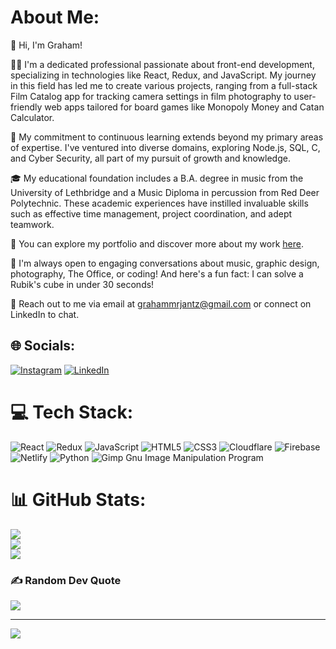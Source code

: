 # About Me:

👋 Hi, I'm Graham!

👩‍💻 I'm a dedicated professional passionate about front-end development, specializing in technologies like React, Redux, and JavaScript. My journey in this field has led me to create various projects, ranging from a full-stack Film Catalog app for tracking camera settings in film photography to user-friendly web apps tailored for board games like Monopoly Money and Catan Calculator.

🌱 My commitment to continuous learning extends beyond my primary areas of expertise. I've ventured into diverse domains, exploring Node.js, SQL, C, and Cyber Security, all part of my pursuit of growth and knowledge.

🎓 My educational foundation includes a B.A. degree in music from the University of Lethbridge and a Music Diploma in percussion from Red Deer Polytechnic. These academic experiences have instilled invaluable skills such as effective time management, project coordination, and adept teamwork.

🔗 You can explore my portfolio and discover more about my work [here](https://dev.grahamjantz.com).

💬 I'm always open to engaging conversations about music, graphic design, photography, The Office, or coding! And here's a fun fact: I can solve a Rubik's cube in under 30 seconds!

📧 Reach out to me via email at grahammrjantz@gmail.com or connect on LinkedIn to chat.



## 🌐 Socials:
[![Instagram](https://img.shields.io/badge/Instagram-%23E4405F.svg?logo=Instagram&logoColor=white)](https://instagram.com/https://instagram.com/https://instagram.com/grahamjantz) [![LinkedIn](https://img.shields.io/badge/LinkedIn-%230077B5.svg?logo=linkedin&logoColor=white)](https://linkedin.com/in/https://linkedin.com/in/https://www.linkedin.com/in/graham-jantz-b87921145/) 

# 💻 Tech Stack:
![React](https://img.shields.io/badge/react-%2320232a.svg?style=for-the-badge&logo=react&logoColor=%2361DAFB) ![Redux](https://img.shields.io/badge/redux-%23593d88.svg?style=for-the-badge&logo=redux&logoColor=white) ![JavaScript](https://img.shields.io/badge/javascript-%23323330.svg?style=for-the-badge&logo=javascript&logoColor=%23F7DF1E) ![HTML5](https://img.shields.io/badge/html5-%23E34F26.svg?style=for-the-badge&logo=html5&logoColor=white) ![CSS3](https://img.shields.io/badge/css3-%231572B6.svg?style=for-the-badge&logo=css3&logoColor=white) ![Cloudflare](https://img.shields.io/badge/Cloudflare-F38020?style=for-the-badge&logo=Cloudflare&logoColor=white) ![Firebase](https://img.shields.io/badge/firebase-%23039BE5.svg?style=for-the-badge&logo=firebase) ![Netlify](https://img.shields.io/badge/netlify-%23000000.svg?style=for-the-badge&logo=netlify&logoColor=#00C7B7) ![Python](https://img.shields.io/badge/python-3670A0?style=for-the-badge&logo=python&logoColor=ffdd54) ![Gimp Gnu Image Manipulation Program](https://img.shields.io/badge/Gimp-657D8B?style=for-the-badge&logo=gimp&logoColor=FFFFFF)
# 📊 GitHub Stats:
![](https://github-readme-stats.vercel.app/api?username=grahamjantz&theme=dark&hide_border=false&include_all_commits=true&count_private=true)<br/>
![](https://github-readme-streak-stats.herokuapp.com/?user=grahamjantz&theme=dark&hide_border=false)<br/>
![](https://github-readme-stats.vercel.app/api/top-langs/?username=grahamjantz&theme=dark&hide_border=false&include_all_commits=true&count_private=true&layout=compact)

### ✍️ Random Dev Quote
![](https://quotes-github-readme.vercel.app/api?type=horizontal&theme=radical)

---
[![](https://visitcount.itsvg.in/api?id=grahamjantz&icon=0&color=0)](https://visitcount.itsvg.in)

<!-- Proudly created with GPRM ( https://gprm.itsvg.in ) -->
